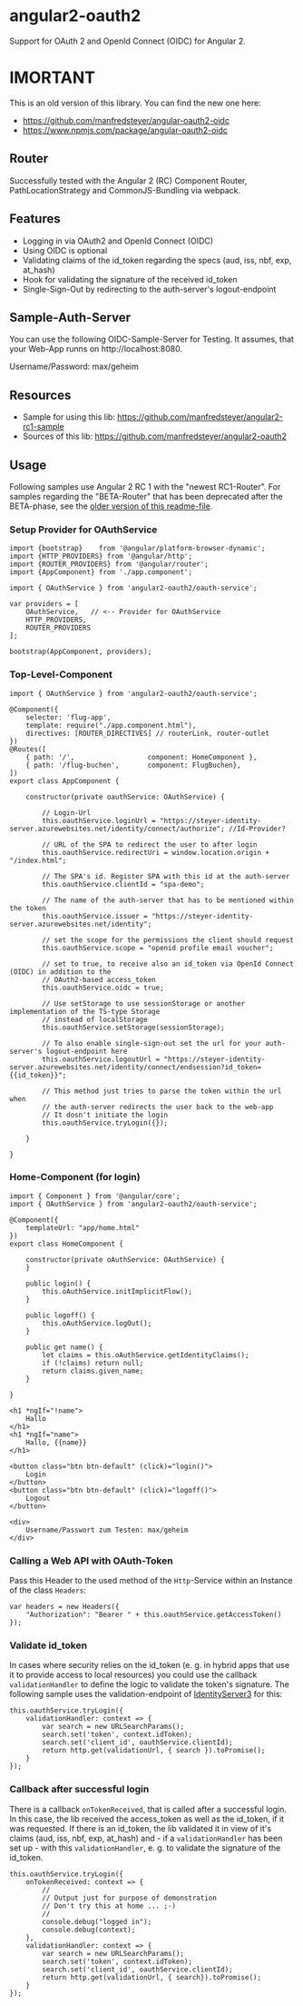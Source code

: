 # angular2-oauth2

Support for OAuth 2 and OpenId Connect (OIDC) for Angular 2.


# IMORTANT

This is an old version of this library. You can find the new one here:

- https://github.com/manfredsteyer/angular-oauth2-oidc
- https://www.npmjs.com/package/angular-oauth2-oidc

## Router

Successfully tested with the Angular 2 (RC) Component Router, PathLocationStrategy and CommonJS-Bundling via webpack.

## Features

- Logging in via OAuth2 and OpenId Connect (OIDC)
- Using OIDC is optional
- Validating claims of the id_token regarding the specs (aud, iss, nbf, exp, at_hash)
- Hook for validating the signature of the received id_token
- Single-Sign-Out by redirecting to the auth-server's logout-endpoint

## Sample-Auth-Server

You can use the following OIDC-Sample-Server for Testing. It assumes, that your Web-App runns on http://localhost:8080.

Username/Password: max/geheim

## Resources

- Sample for using this lib: https://github.com/manfredsteyer/angular2-rc1-sample
- Sources of this lib: https://github.com/manfredsteyer/angular2-oauth2

## Usage

Following samples use Angular 2 RC 1 with the "newest RC1-Router". For samples regarding the "BETA-Router" 
that has been deprecated after the BETA-phase, see the [older version of this readme-file](https://github.com/manfredsteyer/angular2-oauth2/blob/master/beta-readme.md).

### Setup Provider for OAuthService

```
import {bootstrap}    from '@angular/platform-browser-dynamic';
import {HTTP_PROVIDERS} from '@angular/http';
import {ROUTER_PROVIDERS} from '@angular/router';
import {AppComponent} from './app.component';

import { OAuthService } from 'angular2-oauth2/oauth-service';

var providers = [  
    OAuthService,   // <-- Provider for OAuthService
    HTTP_PROVIDERS,
    ROUTER_PROVIDERS
];

bootstrap(AppComponent, providers);
``` 

### Top-Level-Component

```
import { OAuthService } from 'angular2-oauth2/oauth-service';

@Component({
    selector: 'flug-app',
    template: require("./app.component.html"),
    directives: [ROUTER_DIRECTIVES] // routerLink, router-outlet 
})
@Routes([
    { path: '/',                  component: HomeComponent },
    { path: '/flug-buchen',       component: FlugBuchen},
])
export class AppComponent { 
    
    constructor(private oauthService: OAuthService) {
        
        // Login-Url
        this.oauthService.loginUrl = "https://steyer-identity-server.azurewebsites.net/identity/connect/authorize"; //Id-Provider?
        
        // URL of the SPA to redirect the user to after login
        this.oauthService.redirectUri = window.location.origin + "/index.html";
        
        // The SPA's id. Register SPA with this id at the auth-server
        this.oauthService.clientId = "spa-demo";
        
        // The name of the auth-server that has to be mentioned within the token
        this.oauthService.issuer = "https://steyer-identity-server.azurewebsites.net/identity";

        // set the scope for the permissions the client should request
        this.oauthService.scope = "openid profile email voucher";
        
        // set to true, to receive also an id_token via OpenId Connect (OIDC) in addition to the
        // OAuth2-based access_token
        this.oauthService.oidc = true;
        
        // Use setStorage to use sessionStorage or another implementation of the TS-type Storage
        // instead of localStorage
        this.oauthService.setStorage(sessionStorage);
        
        // To also enable single-sign-out set the url for your auth-server's logout-endpoint here
        this.oauthService.logoutUrl = "https://steyer-identity-server.azurewebsites.net/identity/connect/endsession?id_token={{id_token}}";
        
        // This method just tries to parse the token within the url when
        // the auth-server redirects the user back to the web-app
        // It dosn't initiate the login
        this.oauthService.tryLogin({});
        
    }
    
}

```

### Home-Component (for login)

```
import { Component } from '@angular/core';
import { OAuthService } from 'angular2-oauth2/oauth-service';

@Component({
    templateUrl: "app/home.html" 
})
export class HomeComponent {
    
    constructor(private oAuthService: OAuthService) {
    }
    
    public login() {
        this.oAuthService.initImplicitFlow();
    }
    
    public logoff() {
        this.oAuthService.logOut();
    }
    
    public get name() {
        let claims = this.oAuthService.getIdentityClaims();
        if (!claims) return null;
        return claims.given_name; 
    }
    
}
```

```
<h1 *ngIf="!name">
    Hallo
</h1>
<h1 *ngIf="name">
    Hallo, {{name}}
</h1>

<button class="btn btn-default" (click)="login()">
    Login
</button>
<button class="btn btn-default" (click)="logoff()">
    Logout
</button>

<div>
    Username/Passwort zum Testen: max/geheim
</div>
```

### Calling a Web API with OAuth-Token

Pass this Header to the used method of the ``Http``-Service within an Instance of the class ``Headers``:

```
var headers = new Headers({
    "Authorization": "Bearer " + this.oauthService.getAccessToken()
});
```

### Validate id_token

In cases where security relies on the id_token (e. g. in hybrid apps that use it to provide access to local resources)
you could use the callback ``validationHandler`` to define the logic to validate the token's signature. 
The following sample uses the validation-endpoint of [IdentityServer3](https://github.com/IdentityServer/IdentityServer3) for this:

```
this.oauthService.tryLogin({
    validationHandler: context => {
        var search = new URLSearchParams();
        search.set('token', context.idToken); 
        search.set('client_id', oauthService.clientId);
        return http.get(validationUrl, { search }).toPromise();
    }
});
```

### Callback after successful login

There is a callback ``onTokenReceived``, that is called after a successful login. In this case, the lib received the access_token as
well as the id_token, if it was requested. If there is an id_token, the lib validated it in view of it's claims 
(aud, iss, nbf, exp, at_hash) and - if a ``validationHandler`` has been set up - with this ``validationHandler``, e. g. to validate
the signature of the id_token.

```
this.oauthService.tryLogin({
    onTokenReceived: context => {
        //
        // Output just for purpose of demonstration
        // Don't try this at home ... ;-)
        // 
        console.debug("logged in");
        console.debug(context);
    },
    validationHandler: context => {
        var search = new URLSearchParams();
        search.set('token', context.idToken); 
        search.set('client_id', oauthService.clientId);
        return http.get(validationUrl, { search}).toPromise();
    }
});
```
